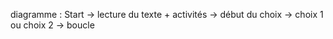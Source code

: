 diagramme : Start -> lecture du texte + activités -> début du choix -> choix 1 ou choix 2 -> boucle
